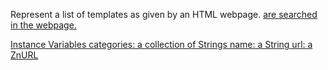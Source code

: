 Represent a list of templates as given by an HTML webpage. <a href="*.zip"> are searched in the webpage.

Instance Variables
	categories:		a collection of Strings
	name:		a String
	url:		a ZnURL
